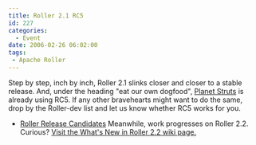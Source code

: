 ```yaml
---
title: Roller 2.1 RC5
id: 227
categories:
  - Event
date: 2006-02-26 06:02:00
tags:
 - Apache Roller
---
```


Step by step, inch by inch, Roller 2.1 slinks closer and closer to a stable release. And, under the heading "eat our own dogfood", [Planet Struts](http://www.planetstruts.org/roller/) is already using RC5\. If any other bravehearts might want to do the same, drop by the Roller-dev list and let us know whether RC5 works for you.

*   [Roller Release Candidates](http://people.apache.org/%7Esnoopdave/release_candidates/)
Meanwhile, work progresses on Roller 2.2\. Curious? [Visit the What's New in Roller 2.2 wiki page.](http://rollerweblogger.org/wiki/Wiki.jsp?page=Roller_2.2_WhatsNew)